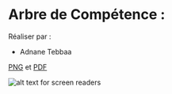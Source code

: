 # Arbre de Compétence : 

Réaliser par : 
- Adnane Tebbaa

[PNG](https://raw.githubusercontent.com/tebbaa-adnane/Competence/main/Comp%C3%A9tence.png) et [PDF](https://github.com/tebbaa-adnane/skills-tree/blob/main/Comp%C3%A9tence.pdf) 

![alt text for screen readers](https://raw.githubusercontent.com/tebbaa-adnane/Competence/main/Comp%C3%A9tence.png "Adnane says Hi!")
